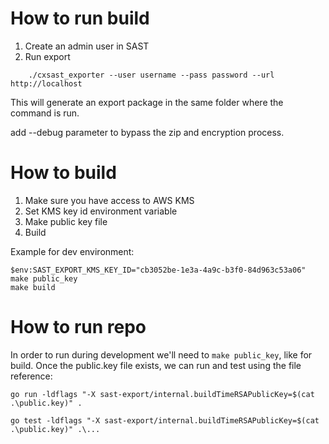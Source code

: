 # How to run build

1. Create an admin user in SAST
2. Run export
```
    ./cxsast_exporter --user username --pass password --url http://localhost
```

This will generate an export package in the same folder where the command is run.

add --debug parameter to bypass the zip and encryption process. 

# How to build

1. Make sure you have access to AWS KMS
2. Set KMS key id environment variable
3. Make public key file
4. Build

Example for dev environment:
```
$env:SAST_EXPORT_KMS_KEY_ID="cb3052be-1e3a-4a9c-b3f0-84d963c53a06"
make public_key
make build
```

# How to run repo

In order to run during development we'll need to `make public_key`, like for build.
Once the public.key file exists, we can run and test using the file reference:
```
go run -ldflags "-X sast-export/internal.buildTimeRSAPublicKey=$(cat .\public.key)" .
```

```
go test -ldflags "-X sast-export/internal.buildTimeRSAPublicKey=$(cat .\public.key)" .\...
```
